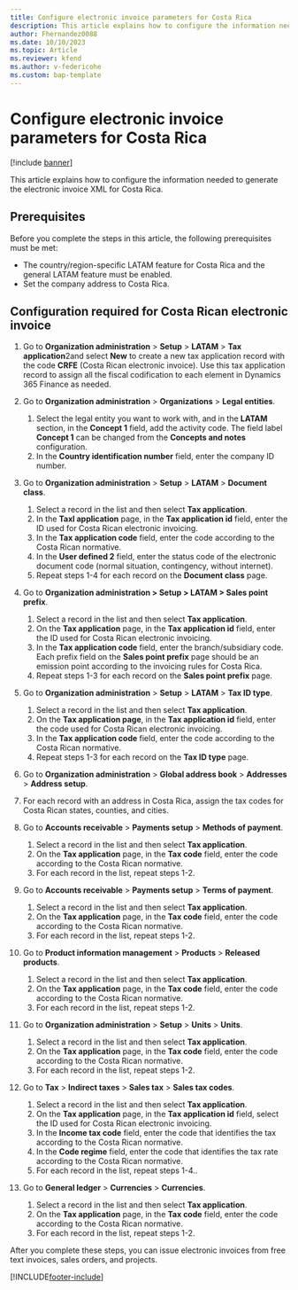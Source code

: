 ```yaml
---
title: Configure electronic invoice parameters for Costa Rica
description: This article explains how to configure the information needed to generate the electronic invoice XML for Costa Rica. 
author: Fhernandez0088
ms.date: 10/10/2023
ms.topic: Article
ms.reviewer: kfend
ms.author: v-federicohe
ms.custom: bap-template
---
```


# Configure electronic invoice parameters for Costa Rica

[!include [banner](../../includes/banner.md)]

This article explains how to configure the information needed to generate the electronic invoice XML for Costa Rica. 

## Prerequisites
Before you complete the steps in this article, the following prerequisites must be met:

- The country/region-specific LATAM feature for Costa Rica and the general LATAM feature must be enabled.
- Set the company address to Costa Rica.
  
## Configuration required for Costa Rican electronic invoice
1. Go to **Organization administration** > **Setup** > **LATAM** > **Tax application**2and select **New** to create a new tax application record with the code **CRFE** (Costa Rican electronic invoice). Use this tax application record to assign all the fiscal codification to each element in Dynamics 365 Finance as needed.
2. Go to **Organization administration** > **Organizations** > **Legal entities**.

   1. Select the legal entity you want to work with, and in the **LATAM** section, in the **Concept 1** field, add the activity code. The field label **Concept 1** can be changed from the **Concepts and notes** configuration.
   2. In the **Country identification number** field, enter the company ID number.

3. Go to **Organization administration** > **Setup** > **LATAM** > **Document class**.

   1. Select a record in the list and then select **Tax application**.
   2. In the **Taxl application** page, in the **Tax application id** field, enter the ID used for Costa Rican electronic invoicing.
   3. In the **Tax application code** field, enter the code according to the Costa Rican normative.
   4. In the **User defined 2** field, enter the status code of the electronic document code (normal situation, contingency, without internet).
   5. Repeat steps 1-4 for each record on the **Document class** page.

4. Go to **Organization administration > Setup > LATAM > Sales point prefix**.

   1. Select a record in the list and then select **Tax application**.
   2. On the **Tax application** page, in the **Tax application id** field, enter the ID used for Costa Rican electronic invoicing.
   3. In the **Tax application code** field, enter the branch/subsidiary code. Each prefix field on the **Sales point prefix** page should be an emission point according to the invoicing rules for Costa Rica.
   4. Repeat steps 1-3 for each record on the **Sales point prefix** page.

5. Go to **Organization administration** > **Setup** > **LATAM** > **Tax ID type**.

   1. Select a record in the list and then select **Tax application**. 
   2. On the **Tax application page**, in the **Tax application id** field, enter the code used for Costa Rican electronic invoicing.
   3. In the **Tax application code** field, enter the code according to the Costa Rican normative.
   4. Repeat steps 1-3 for each record on the **Tax ID type** page.
      
6. Go to **Organization administration** > **Global address book** > **Addresses** > **Address setup**.
7. For each record with an address in Costa Rica, assign the tax codes for Costa Rican states, counties, and cities.
8. Go to **Accounts receivable** > **Payments setup** > **Methods of payment**.

   1. Select a record in the list and then select **Tax application**.
   2. On the **Tax application** page, in the **Tax code** field, enter the code according to the Costa Rican normative.
   3. For each record in the list, repeat steps 1-2.

9. Go to **Accounts receivable** > **Payments setup** > **Terms of payment**.

   1. Select a record in the list and then select **Tax application**.
   2. On the **Tax application** page, in the **Tax code** field, enter the code according to the Costa Rican normative.
   3. For each record in the list, repeat steps 1-2.

10. Go to **Product information management** > **Products** > **Released products**.

    1. Select a record in the list and then select **Tax application**.
    2. On the **Tax application** page, in the **Tax code** field, enter the code according to the Costa Rican normative.
    3. For each record in the list, repeat steps 1-2.

11. Go to **Organization administration** > **Setup** > **Units** > **Units**.

    1. Select a record in the list and then select **Tax application**.
    2. On the **Tax application** page, in the **Tax code** field, enter the code according to the Costa Rican normative.
    3. For each record in the list, repeat steps 1-2.

12. Go to **Tax** > **Indirect taxes** > **Sales tax** > **Sales tax codes**.

    1. Select a record in the list and then select **Tax application**.
    2. On the **Tax application** page, in the **Tax application id** field, select the ID used for Costa Rican electronic invoicing.
    3. In the **Income tax code** field, enter the code that identifies the tax according to the Costa Rican normative.
    4. In the **Code regime** field, enter the code that identifies the tax rate according to the Costa Rican normative. 
    5. For each record in the list, repeat steps 1-4..
       
13. Go to **General ledger** > **Currencies** > **Currencies**.

    1. Select a record in the list and then select **Tax application**.
    2. On the **Tax application** page, in the **Tax code** field, enter the code according to the Costa Rican normative.
    3. For each record in the list, repeat steps 1-2.

After you complete these steps, you can issue electronic invoices from free text invoices, sales orders, and projects.


[!INCLUDE[footer-include](../../../includes/footer-banner.md)]

